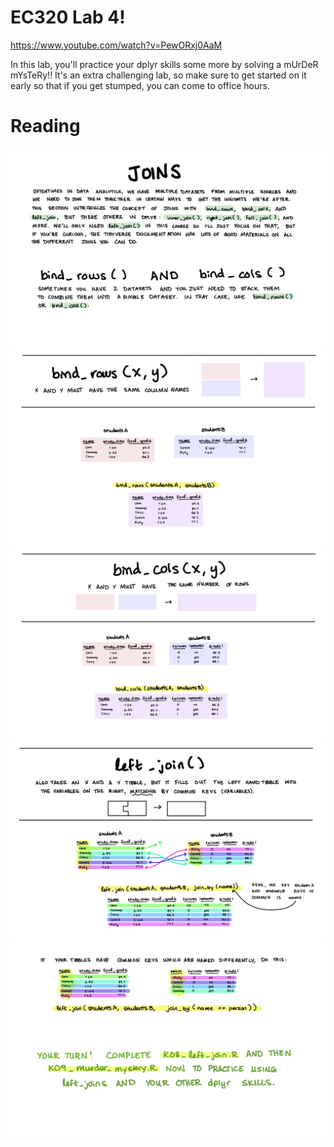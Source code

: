 # EC320 Lab 4!

https://www.youtube.com/watch?v=PewORxj0AaM

In this lab, you'll practice your dplyr skills some more by solving a mUrDeR mYsTeRy!! It's an extra challenging lab, so make sure to get started on it early so that if you get stumped, you can come to office hours.

# Reading

![](https://github.com/cobriant/tidyverse_illustrated/blob/main/Learning%20the%20Tidyverse-28.jpg)
![](https://github.com/cobriant/tidyverse_illustrated/blob/main/Learning%20the%20Tidyverse-29.jpg)
![](https://github.com/cobriant/tidyverse_illustrated/blob/main/Learning%20the%20Tidyverse-30.jpg)
![](https://github.com/cobriant/tidyverse_illustrated/blob/main/Learning%20the%20Tidyverse-31.jpg)
![](https://github.com/cobriant/tidyverse_illustrated/blob/main/Learning%20the%20Tidyverse-32.jpg)
